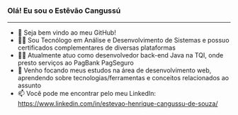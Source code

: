 ### Olá! Eu sou o Estêvão Cangussú
---
- 👋 Seja bem vindo ao meu GitHub!
- 👨‍🎓 Sou Tecnólogo em Análise e Desenvolvimento de Sistemas e possuo certificados complementares de diversas plataformas
- 👨‍💻 Atualmente atuo como desenvolvedor back-end Java na TQI, onde presto serviços ao PagBank PagSeguro
- 🌱 Venho focando meus estudos na área de desenvolvimento web, aprendendo sobre tecnologias/ferramentas e conceitos relacionados ao assunto
- 📫 Você pode me encontrar pelo meu LinkedIn: https://www.linkedin.com/in/estevao-henrique-cangussu-de-souza/
